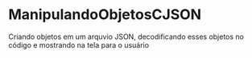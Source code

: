 # ManipulandoObjetosCJSON
 Criando objetos em um arquvio JSON, decodificando esses objetos no código e mostrando na tela para o usuário
